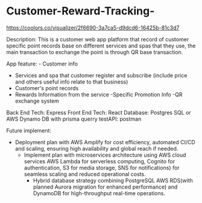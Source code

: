 # Customer-Reward-Tracking-
https://coolors.co/visualizer/2f6690-3a7ca5-d9dcd6-16425b-81c3d7

Description: This is a customer web app platform that record of customer specific point records base on different services and spas that they use, the main transaction to exchange the point is through QR base transaction.

App feature: - Customer info
- Services and spa that customer register and subscribe (include price and others useful info relate to that business)  
- Customer's point records
- Rewards Information from the service 
-Specific Promotion Info 
-QR exchange system 

Back End Tech: Express 
Front End Tech: React
Database: Postgres SQL or AWS Dynamo DB with prisma querry 
testAPI: postman

Future implement: 
- Deployment plan with AWS Amplify for cost efficiency, automated CI/CD and scaling, ensuring high availability and global reach if needed.
  - Implement plan with microservices architecture using AWS cloud services AWS Lambda for serverless computing, Cognito for authentication, S3 for media storage, SNS for notifications) for seamless scaling and reduced operational costs.
    - Hybrid database strategy combining PostgreSQL AWS RDS(with planned Aurora migration for enhanced performance) and DynamoDB for high-throughput real-time operations.